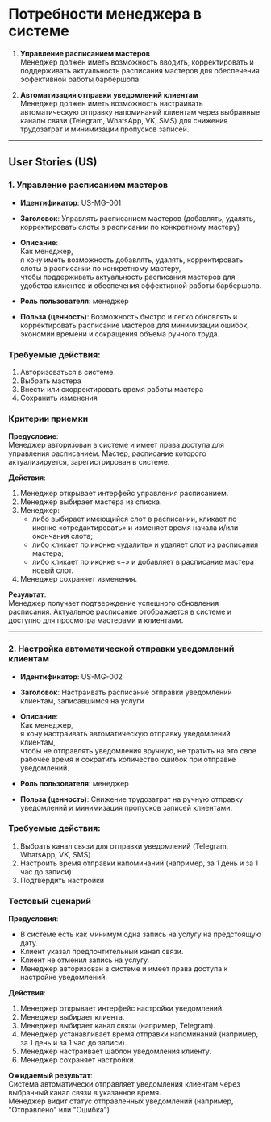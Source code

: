 # Потребности менеджера в системе

1. **Управление расписанием мастеров**  
   Менеджер должен иметь возможность вводить, корректировать и поддерживать актуальность расписания мастеров для обеспечения эффективной работы барбершопа.

2. **Автоматизация отправки уведомлений клиентам**  
   Менеджер должен иметь возможность настраивать автоматическую отправку напоминаний клиентам через выбранные каналы связи (Telegram, WhatsApp, VK, SMS) для снижения трудозатрат и минимизации пропусков записей.

---

## User Stories (US)

### 1. Управление расписанием мастеров

- **Идентификатор**: US-MG-001  
- **Заголовок**: Управлять расписанием мастеров (добавлять, удалять, корректировать слоты в расписании по конкретному мастеру)  
- **Описание**:  
  Как менеджер,  
  я хочу иметь возможность добавлять, удалять, корректировать слоты в расписании по конкретному мастеру,  
  чтобы поддерживать актуальность расписания мастеров для удобства клиентов и обеспечения эффективной работы барбершопа.  

- **Роль пользователя**: менеджер  
- **Польза (ценность)**: Возможность быстро и легко обновлять и корректировать расписание мастеров для минимизации ошибок, экономии времени и сокращения объема ручного труда.

### Требуемые действия:
1. Авторизоваться в системе  
2. Выбрать мастера  
3. Внести или скорректировать время работы мастера  
4. Сохранить изменения

### Критерии приемки

**Предусловие**:  
Менеджер авторизован в системе и имеет права доступа для управления расписанием. Мастер, расписание которого актуализируется, зарегистрирован в системе.

**Действия**:
1. Менеджер открывает интерфейс управления расписанием.  
2. Менеджер выбирает мастера из списка.  
3. Менеджер:
   - либо выбирает имеющийся слот в расписании, кликает по иконке «отредактировать» и изменяет время начала и/или окончания слота;  
   - либо кликает по иконке «удалить» и удаляет слот из расписания мастера;  
   - либо кликает по иконке «+» и добавляет в расписание мастера новый слот.  
4. Менеджер сохраняет изменения.

**Результат**:  
Менеджер получает подтверждение успешного обновления расписания. Актуальное расписание отображается в системе и доступно для просмотра мастерами и клиентами.

---

### 2. Настройка автоматической отправки уведомлений клиентам

- **Идентификатор**: US-MG-002  
- **Заголовок**: Настраивать расписание отправки уведомлений клиентам, записавшимся на услуги  
- **Описание**:  
  Как менеджер,  
  я хочу настраивать автоматическую отправку уведомлений клиентам,  
  чтобы не отправлять уведомления вручную, не тратить на это свое рабочее время и сократить количество ошибок при отправке уведомлений.

- **Роль пользователя**: менеджер  
- **Польза (ценность)**: Снижение трудозатрат на ручную отправку уведомлений и минимизация пропусков записей клиентами.

### Требуемые действия:
1. Выбрать канал связи для отправки уведомлений (Telegram, WhatsApp, VK, SMS)  
2. Настроить время отправки напоминаний (например, за 1 день и за 1 час до записи)  
3. Подтвердить настройки

### Тестовый сценарий

**Предусловия**:
- В системе есть как минимум одна запись на услугу на предстоящую дату.  
- Клиент указал предпочтительный канал связи.  
- Клиент не отменил запись на услугу.  
- Менеджер авторизован в системе и имеет права доступа к настройке уведомлений.

**Действия**:
1. Менеджер открывает интерфейс настройки уведомлений.  
2. Менеджер выбирает клиента.  
3. Менеджер выбирает канал связи (например, Telegram).  
4. Менеджер устанавливает время отправки напоминаний (например, за 1 день и за 1 час до записи).  
5. Менеджер настраивает шаблон уведомления клиенту.  
6. Менеджер сохраняет настройки.

**Ожидаемый результат**:  
Система автоматически отправляет уведомления клиентам через выбранный канал связи в указанное время.  
Менеджер видит статус отправленных уведомлений (например, "Отправлено" или "Ошибка").

